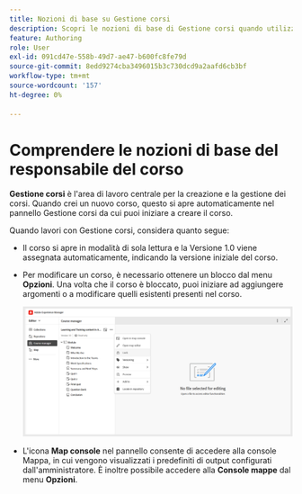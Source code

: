 ```yaml
---
title: Nozioni di base su Gestione corsi
description: Scopri le nozioni di base di Gestione corsi quando utilizzi la formazione e l’apprendimento dei prodotti in Adobe Experience Manager Guides.
feature: Authoring
role: User
exl-id: 091cd47e-558b-49d7-ae47-b600fc8fe79d
source-git-commit: 8edd9274cba3496015b3c730dcd9a2aafd6cb3bf
workflow-type: tm+mt
source-wordcount: '157'
ht-degree: 0%

---
```


# Comprendere le nozioni di base del responsabile del corso

**Gestione corsi** è l&#39;area di lavoro centrale per la creazione e la gestione dei corsi. Quando crei un nuovo corso, questo si apre automaticamente nel pannello Gestione corsi da cui puoi iniziare a creare il corso.

Quando lavori con Gestione corsi, considera quanto segue:

- Il corso si apre in modalità di sola lettura e la Versione 1.0 viene assegnata automaticamente, indicando la versione iniziale del corso.
- Per modificare un corso, è necessario ottenere un blocco dal menu **Opzioni**. Una volta che il corso è bloccato, puoi iniziare ad aggiungere argomenti o a modificare quelli esistenti presenti nel corso.

  ![](assets/course-manager-lock-course.png)
- L&#39;icona **Map console** nel pannello consente di accedere alla console Mappa, in cui vengono visualizzati i predefiniti di output configurati dall&#39;amministratore. È inoltre possibile accedere alla **Console mappe** dal menu **Opzioni**.

